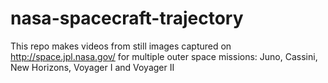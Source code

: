 nasa-spacecraft-trajectory
==========================

This repo makes videos from still images captured on http://space.jpl.nasa.gov/ for multiple outer space missions: Juno, Cassini, New Horizons, Voyager I and Voyager II
